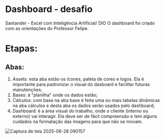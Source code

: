 # Dashboard - desafio
Santander - Excel com Inteligência Artificial/ DIO
O dashboard foi criado com as orientações do Professor Felipe.
# Etapas:
## Abas:
1. Assets: esta aba estão os ícones, paleta de cores e logos. Ela é importante para padronizar o visual do dasboard e facilitar futuras manutenções;
2. Bases: á "planilha" onde os dados estão;
3. Cálculos: com base na aba base é feita uma ou mais tabelas dinâmicas na aba cálculos e desta aba os dados serão usados pelo dashboard;
4. Dashboard: é a área visual do trabalho, onde o cliente (interno ou externo) vai interagir. Ela deve ser de fácil compreensão e tem alguns cuidados na formatação das imagens para que não se movam.

![Captura de tela 2025-06-28 090157](https://github.com/user-attachments/assets/189987fc-b539-4d21-b2f2-4e5b9e7f1eac)
